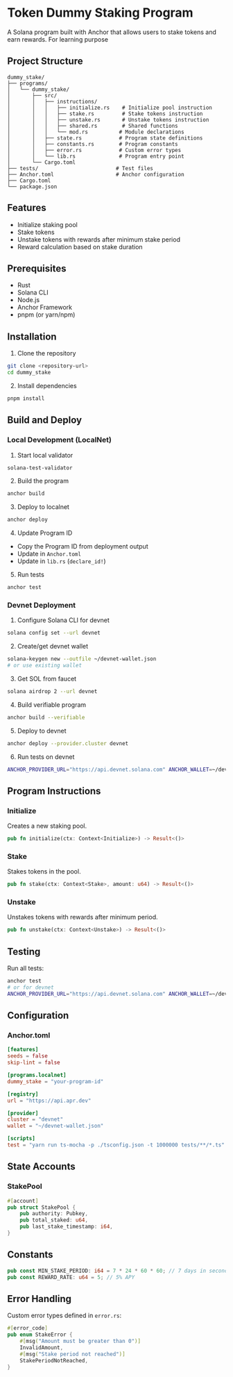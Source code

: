 # Token Dummy Staking Program 

A Solana program built with Anchor that allows users to stake tokens and earn rewards.
For learning purpose

## Project Structure
```
dummy_stake/
├── programs/
│   └── dummy_stake/
│       ├── src/
│       │   ├── instructions/
│       │   │   ├── initialize.rs    # Initialize pool instruction
│       │   │   ├── stake.rs         # Stake tokens instruction
│       │   │   ├── unstake.rs       # Unstake tokens instruction
│       │   │   ├── shared.rs        # Shared functions
│       │   │   └── mod.rs          # Module declarations
│       │   ├── state.rs            # Program state definitions
│       │   ├── constants.rs        # Program constants
│       │   ├── error.rs            # Custom error types
│       │   └── lib.rs              # Program entry point
│       └── Cargo.toml
├── tests/                         # Test files
├── Anchor.toml                    # Anchor configuration
├── Cargo.toml
└── package.json
```

## Features
- Initialize staking pool
- Stake tokens
- Unstake tokens with rewards after minimum stake period
- Reward calculation based on stake duration

## Prerequisites
- Rust
- Solana CLI
- Node.js
- Anchor Framework
- pnpm (or yarn/npm)

## Installation

1. Clone the repository
```bash
git clone <repository-url>
cd dummy_stake
```

2. Install dependencies
```bash
pnpm install
```

## Build and Deploy

### Local Development (LocalNet)

1. Start local validator
```bash
solana-test-validator
```

2. Build the program
```bash
anchor build
```

3. Deploy to localnet
```bash
anchor deploy
```

4. Update Program ID
- Copy the Program ID from deployment output
- Update in `Anchor.toml`
- Update in `lib.rs` (`declare_id!`)

5. Run tests
```bash
anchor test
```

### Devnet Deployment

1. Configure Solana CLI for devnet
```bash
solana config set --url devnet
```

2. Create/get devnet wallet
```bash
solana-keygen new --outfile ~/devnet-wallet.json
# or use existing wallet
```

3. Get SOL from faucet
```bash
solana airdrop 2 --url devnet
```

4. Build verifiable program
```bash
anchor build --verifiable
```

5. Deploy to devnet
```bash
anchor deploy --provider.cluster devnet
```

6. Run tests on devnet
```bash
ANCHOR_PROVIDER_URL="https://api.devnet.solana.com" ANCHOR_WALLET=~/devnet-wallet.json pnpm test
```

## Program Instructions

### Initialize
Creates a new staking pool.
```rust
pub fn initialize(ctx: Context<Initialize>) -> Result<()>
```

### Stake
Stakes tokens in the pool.
```rust
pub fn stake(ctx: Context<Stake>, amount: u64) -> Result<()>
```

### Unstake
Unstakes tokens with rewards after minimum period.
```rust
pub fn unstake(ctx: Context<Unstake>) -> Result<()>
```

## Testing

Run all tests:
```bash
anchor test
# or for devnet
ANCHOR_PROVIDER_URL="https://api.devnet.solana.com" ANCHOR_WALLET=~/devnet-wallet.json pnpm test
```

## Configuration

### Anchor.toml
```toml
[features]
seeds = false
skip-lint = false

[programs.localnet]
dummy_stake = "your-program-id"

[registry]
url = "https://api.apr.dev"

[provider]
cluster = "devnet"
wallet = "~/devnet-wallet.json"

[scripts]
test = "yarn run ts-mocha -p ./tsconfig.json -t 1000000 tests/**/*.ts"
```

## State Accounts

### StakePool
```rust
#[account]
pub struct StakePool {
    pub authority: Pubkey,
    pub total_staked: u64,
    pub last_stake_timestamp: i64,
}
```

## Constants
```rust
pub const MIN_STAKE_PERIOD: i64 = 7 * 24 * 60 * 60; // 7 days in seconds
pub const REWARD_RATE: u64 = 5; // 5% APY
```

## Error Handling
Custom error types defined in `error.rs`:
```rust
#[error_code]
pub enum StakeError {
    #[msg("Amount must be greater than 0")]
    InvalidAmount,
    #[msg("Stake period not reached")]
    StakePeriodNotReached,
}
```
